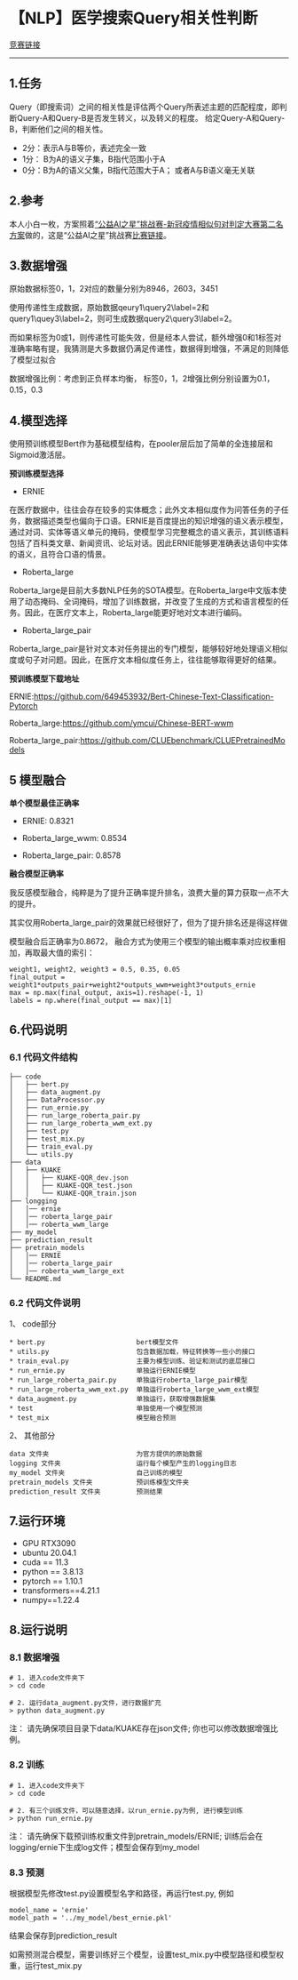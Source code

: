 # 【NLP】医学搜索Query相关性判断

[竞赛链接](https://tianchi.aliyun.com/competition/entrance/532001/introduction)

------

## 1.任务
Query（即搜索词）之间的相关性是评估两个Query所表述主题的匹配程度，即判断Query-A和Query-B是否发生转义，以及转义的程度。
给定Query-A和Query-B，判断他们之间的相关性。
- 2分：表示A与B等价，表述完全一致
- 1分： B为A的语义子集，B指代范围小于A
- 0分：B为A的语义父集，B指代范围大于A； 或者A与B语义毫无关联

## 2.参考

本人小白一枚，方案照着[“公益AI之星”挑战赛-新冠疫情相似句对判定大赛第二名方案](https://github.com/thunderboom/text_similarity)做的，这是“公益AI之星”挑战赛[比赛链接](https://tianchi.aliyun.com/competition/entrance/231776/introduction)。

## 3.数据增强

原始数据标签0，1，2对应的数量分别为8946，2603，3451

使用传递性生成数据，原始数据qeury1\query2\label=2和query1\quey3\label=2，则可生成数据query2\query3\label=2。

而如果标签为0或1，则传递性可能失效，但是经本人尝试，额外增强0和1标签对准确率略有提，我猜测是大多数据仍满足传递性，数据得到增强，不满足的则降低了模型过拟合

数据增强比例：考虑到正负样本均衡， 标签0，1，2增强比例分别设置为0.1，0.15，0.3


## 4.模型选择

使用预训练模型Bert作为基础模型结构，在pooler层后加了简单的全连接层和Sigmoid激活层。

**预训练模型选择**

- ERNIE

在医疗数据中，往往会存在较多的实体概念；此外文本相似度作为问答任务的子任务，数据描述类型也偏向于口语。ERNIE是百度提出的知识增强的语义表示模型，通过对词、实体等语义单元的掩码，使模型学习完整概念的语义表示，其训练语料包括了百科类文章、新闻资讯、论坛对话。因此ERNIE能够更准确表达语句中实体的语义，且符合口语的情景。

- Roberta_large

Roberta_large是目前大多数NLP任务的SOTA模型。在Roberta_large中文版本使用了动态掩码、全词掩码，增加了训练数据，并改变了生成的方式和语言模型的任务。因此，在医疗文本上，Roberta_large能更好地对文本进行编码。

- Roberta_large_pair

Roberta_large_pair是针对文本对任务提出的专门模型，能够较好地处理语义相似度或句子对问题。因此，在医疗文本相似度任务上，往往能够取得更好的结果。

**预训练模型下载地址**

ERNIE:https://github.com/649453932/Bert-Chinese-Text-Classification-Pytorch

Roberta_large:https://github.com/ymcui/Chinese-BERT-wwm

Roberta_large_pair:https://github.com/CLUEbenchmark/CLUEPretrainedModels

## 5 模型融合

**单个模型最佳正确率**

- ERNIE: 0.8321

- Roberta_large_wwm: 0.8534

- Roberta_large_pair: 0.8578

**融合模型正确率**

我反感模型融合，纯粹是为了提升正确率提升排名，浪费大量的算力获取一点不大的提升。

其实仅用Roberta_large_pair的效果就已经很好了，但为了提升排名还是得这样做

模型融合后正确率为0.8672， 融合方式为使用三个模型的输出概率乘对应权重相加，再取最大值的索引：

```
weight1, weight2, weight3 = 0.5, 0.35, 0.05
final_output = weight1*outputs_pair+weight2*outputs_wwm+weight3*outputs_ernie
max = np.max(final_output, axis=1).reshape(-1, 1)
labels = np.where(final_output == max)[1]  
```

## 6.代码说明

### 6.1 代码文件结构
```
├── code
│   ├── bert.py
│   ├── data_augment.py
│   ├── DataProcessor.py
│   ├── run_ernie.py
│   ├── run_large_roberta_pair.py
│   ├── run_large_roberta_wwm_ext.py
│   ├── test.py
│   ├── test_mix.py
│   ├── train_eval.py
│   └── utils.py
├── data
│   ├── KUAKE
│   │   ├── KUAKE-QQR_dev.json
│   │   ├── KUAKE-QQR_test.json
│   │   └── KUAKE-QQR_train.json
├── longging
│   │── ernie
│   │── roberta_large_pair
│   │── roberta_wwm_large
├── my_model
├── prediction_result
├── pretrain_models
│   │── ERNIE
│   │── roberta_large_pair
│   │── roberta_wwm_large_ext
└── README.md
```

### 6.2 代码文件说明

1、 code部分  
``` 
* bert.py                       bert模型文件   
* utils.py                      包含数据加载，特征转换等一些小的接口   
* train_eval.py                 主要为模型训练、验证和测试的底层接口  
* run_ernie.py                  单独运行ERNIE模型
* run_large_roberta_pair.py     单独运行roberta_large_pair模型
* run_large_roberta_wwm_ext.py  单独运行roberta_large_wwm_ext模型  
* data_augment.py               单独运行，获取增强数据集
* test                          单独使用一个模型预测
* test_mix                      模型融合预测
```

2、 其他部分  
```
data 文件夹                      为官方提供的原始数据
logging 文件夹                   运行每个模型产生的logging日志
my_model 文件夹                  自己训练的模型
pretrain_models 文件夹           预训练模型文件夹
prediction_result 文件夹         预测结果
```

## 7.运行环境

* GPU RTX3090
* ubuntu 20.04.1
* cuda == 11.3
* python == 3.8.13 
* pytorch == 1.10.1 
* transformers==4.21.1   
* numpy==1.22.4

## 8.运行说明

### 8.1 数据增强
```
# 1. 进入code文件夹下
> cd code

# 2. 运行data_augment.py文件，进行数据扩充
> python data_augment.py
```
注： 请先确保项目目录下data/KUAKE存在json文件; 你也可以修改数据增强比例。

### 8.2 训练
```
# 1. 进入code文件夹下
> cd code

# 2. 有三个训练文件，可以随意选择，以run_ernie.py为例, 进行模型训练
> python run_ernie.py
```
注： 请先确保下载预训练权重文件到pretrain_models/ERNIE; 训练后会在logging/ernie下生成log文件；模型会保存到my_model

### 8.3 预测

根据模型先修改test.py设置模型名字和路径，再运行test.py, 例如
```
model_name = 'ernie'
model_path = '../my_model/best_ernie.pkl'
```
结果会保存到prediction_result

如需预测混合模型，需要训练好三个模型，设置test_mix.py中模型路径和模型权重，运行test_mix.py

